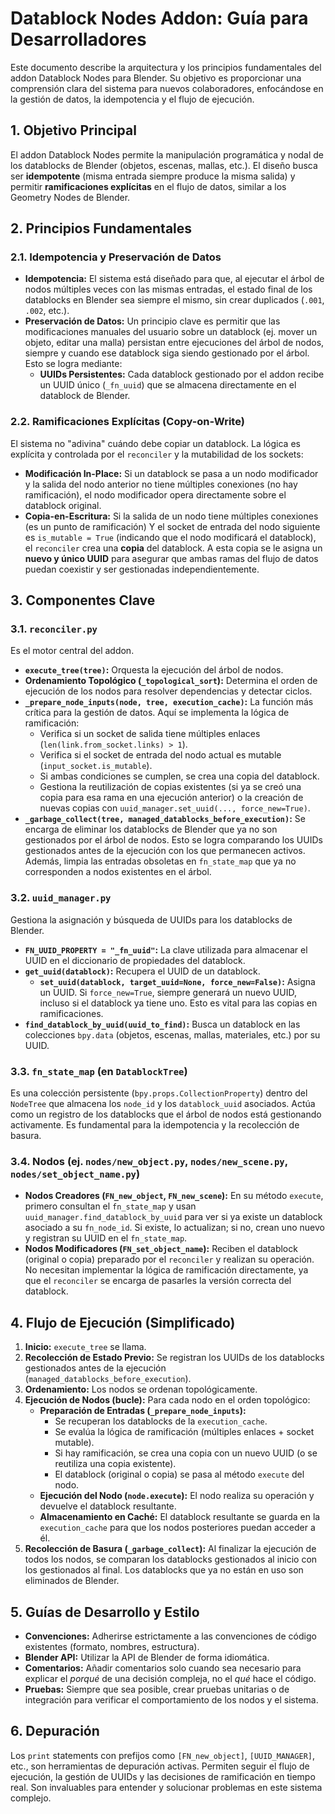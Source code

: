 # Datablock Nodes Addon: Guía para Desarrolladores

Este documento describe la arquitectura y los principios fundamentales del addon Datablock Nodes para Blender. Su objetivo es proporcionar una comprensión clara del sistema para nuevos colaboradores, enfocándose en la gestión de datos, la idempotencia y el flujo de ejecución.

## 1. Objetivo Principal

El addon Datablock Nodes permite la manipulación programática y nodal de los datablocks de Blender (objetos, escenas, mallas, etc.). El diseño busca ser **idempotente** (misma entrada siempre produce la misma salida) y permitir **ramificaciones explícitas** en el flujo de datos, similar a los Geometry Nodes de Blender.

## 2. Principios Fundamentales

### 2.1. Idempotencia y Preservación de Datos

*   **Idempotencia:** El sistema está diseñado para que, al ejecutar el árbol de nodos múltiples veces con las mismas entradas, el estado final de los datablocks en Blender sea siempre el mismo, sin crear duplicados (`.001`, `.002`, etc.).
*   **Preservación de Datos:** Un principio clave es permitir que las modificaciones manuales del usuario sobre un datablock (ej. mover un objeto, editar una malla) persistan entre ejecuciones del árbol de nodos, siempre y cuando ese datablock siga siendo gestionado por el árbol. Esto se logra mediante:
    *   **UUIDs Persistentes:** Cada datablock gestionado por el addon recibe un UUID único (`_fn_uuid`) que se almacena directamente en el datablock de Blender.
    

### 2.2. Ramificaciones Explícitas (Copy-on-Write)

El sistema no "adivina" cuándo debe copiar un datablock. La lógica es explícita y controlada por el `reconciler` y la mutabilidad de los sockets:

*   **Modificación In-Place:** Si un datablock se pasa a un nodo modificador y la salida del nodo anterior no tiene múltiples conexiones (no hay ramificación), el nodo modificador opera directamente sobre el datablock original.
*   **Copia-en-Escritura:** Si la salida de un nodo tiene múltiples conexiones (es un punto de ramificación) Y el socket de entrada del nodo siguiente es `is_mutable = True` (indicando que el nodo modificará el datablock), el `reconciler` crea una **copia** del datablock. A esta copia se le asigna un **nuevo y único UUID** para asegurar que ambas ramas del flujo de datos puedan coexistir y ser gestionadas independientemente.

## 3. Componentes Clave

### 3.1. `reconciler.py`

Es el motor central del addon.
*   **`execute_tree(tree)`:** Orquesta la ejecución del árbol de nodos.
*   **Ordenamiento Topológico (`_topological_sort`):** Determina el orden de ejecución de los nodos para resolver dependencias y detectar ciclos.
*   **`_prepare_node_inputs(node, tree, execution_cache)`:** La función más crítica para la gestión de datos. Aquí se implementa la lógica de ramificación:
    *   Verifica si un socket de salida tiene múltiples enlaces (`len(link.from_socket.links) > 1`).
    *   Verifica si el socket de entrada del nodo actual es mutable (`input_socket.is_mutable`).
    *   Si ambas condiciones se cumplen, se crea una copia del datablock.
    *   Gestiona la reutilización de copias existentes (si ya se creó una copia para esa rama en una ejecución anterior) o la creación de nuevas copias con `uuid_manager.set_uuid(..., force_new=True)`.
*   **`_garbage_collect(tree, managed_datablocks_before_execution)`:** Se encarga de eliminar los datablocks de Blender que ya no son gestionados por el árbol de nodos. Esto se logra comparando los UUIDs gestionados antes de la ejecución con los que permanecen activos. Además, limpia las entradas obsoletas en `fn_state_map` que ya no corresponden a nodos existentes en el árbol.

### 3.2. `uuid_manager.py`

Gestiona la asignación y búsqueda de UUIDs para los datablocks de Blender.
*   **`FN_UUID_PROPERTY = "_fn_uuid"`:** La clave utilizada para almacenar el UUID en el diccionario de propiedades del datablock.
*   **`get_uuid(datablock)`:** Recupera el UUID de un datablock.
    *   **`set_uuid(datablock, target_uuid=None, force_new=False)`:** Asigna un UUID. Si `force_new=True`, siempre generará un nuevo UUID, incluso si el datablock ya tiene uno. Esto es vital para las copias en ramificaciones.
*   **`find_datablock_by_uuid(uuid_to_find)`:** Busca un datablock en las colecciones `bpy.data` (objetos, escenas, mallas, materiales, etc.) por su UUID.

### 3.3. `fn_state_map` (en `DatablockTree`)

Es una colección persistente (`bpy.props.CollectionProperty`) dentro del `NodeTree` que almacena los `node_id` y los `datablock_uuid` asociados. Actúa como un registro de los datablocks que el árbol de nodos está gestionando activamente. Es fundamental para la idempotencia y la recolección de basura.

### 3.4. Nodos (ej. `nodes/new_object.py`, `nodes/new_scene.py`, `nodes/set_object_name.py`)

*   **Nodos Creadores (`FN_new_object`, `FN_new_scene`):** En su método `execute`, primero consultan el `fn_state_map` y usan `uuid_manager.find_datablock_by_uuid` para ver si ya existe un datablock asociado a su `fn_node_id`. Si existe, lo actualizan; si no, crean uno nuevo y registran su UUID en el `fn_state_map`.
*   **Nodos Modificadores (`FN_set_object_name`):** Reciben el datablock (original o copia) preparado por el `reconciler` y realizan su operación. No necesitan implementar la lógica de ramificación directamente, ya que el `reconciler` se encarga de pasarles la versión correcta del datablock.

## 4. Flujo de Ejecución (Simplificado)

1.  **Inicio:** `execute_tree` se llama.
2.  **Recolección de Estado Previo:** Se registran los UUIDs de los datablocks gestionados antes de la ejecución (`managed_datablocks_before_execution`).
3.  **Ordenamiento:** Los nodos se ordenan topológicamente.
4.  **Ejecución de Nodos (bucle):** Para cada nodo en el orden topológico:
    *   **Preparación de Entradas (`_prepare_node_inputs`):**
        *   Se recuperan los datablocks de la `execution_cache`.
        *   Se evalúa la lógica de ramificación (múltiples enlaces + socket mutable).
        *   Si hay ramificación, se crea una copia con un nuevo UUID (o se reutiliza una copia existente).
        *   El datablock (original o copia) se pasa al método `execute` del nodo.
    *   **Ejecución del Nodo (`node.execute`):** El nodo realiza su operación y devuelve el datablock resultante.
    *   **Almacenamiento en Caché:** El datablock resultante se guarda en la `execution_cache` para que los nodos posteriores puedan acceder a él.
5.  **Recolección de Basura (`_garbage_collect`):** Al finalizar la ejecución de todos los nodos, se comparan los datablocks gestionados al inicio con los gestionados al final. Los datablocks que ya no están en uso son eliminados de Blender.

## 5. Guías de Desarrollo y Estilo

*   **Convenciones:** Adherirse estrictamente a las convenciones de código existentes (formato, nombres, estructura).
*   **Blender API:** Utilizar la API de Blender de forma idiomática.
*   **Comentarios:** Añadir comentarios solo cuando sea necesario para explicar el *porqué* de una decisión compleja, no el *qué* hace el código.
*   **Pruebas:** Siempre que sea posible, crear pruebas unitarias o de integración para verificar el comportamiento de los nodos y el sistema.

## 6. Depuración

Los `print` statements con prefijos como `[FN_new_object]`, `[UUID_MANAGER]`, etc., son herramientas de depuración activas. Permiten seguir el flujo de ejecución, la gestión de UUIDs y las decisiones de ramificación en tiempo real. Son invaluables para entender y solucionar problemas en este sistema complejo.
